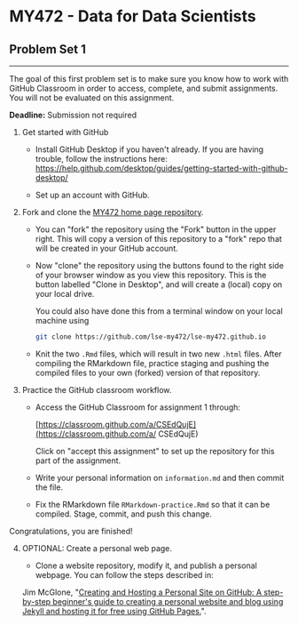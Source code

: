 
# MY472 - Data for Data Scientists

## Problem Set 1
---

The goal of this first problem set is to make sure you know how to work with GitHub Classroom in order to access, complete, and submit assignments. You will not be evaluated on this assignment.

**Deadline:** Submission not required

1. Get started with GitHub

    *  Install GitHub Desktop if you haven't already. If you are having trouble, follow the instructions here: https://help.github.com/desktop/guides/getting-started-with-github-desktop/
  
    *  Set up an account with GitHub.
  
2. Fork and clone the [MY472 home page repository](https://github.com/lse-my472/lse-my472.github.io).

    *  You can "fork" the repository using the "Fork" button in the upper right.  This will copy a version of this repository to a "fork" repo that will be created in your GitHub account.
    
    *  Now "clone" the repository using the buttons found to the right side of your browser window as you view this repository.  This is the button labelled "Clone in Desktop", and will create a (local) copy on your local drive.
    
        You could also have done this from a terminal window on your local machine using
        
        ```bash
        git clone https://github.com/lse-my472/lse-my472.github.io
        ```
  
    *  Knit the two `.Rmd` files, which will result in two new `.html` files.  After compiling the RMarkdown file, practice staging and pushing the compiled files to your own (forked) version of that repository.

  
3. Practice the GitHub classroom workflow.

    *  Access the GitHub Classroom for assignment 1 through:

          [https://classroom.github.com/a/CSEdQujE](https://classroom.github.com/a/ CSEdQujE)

       Click on "accept this assignment" to set up the repository for this part of the assignment.  

    *  Write your personal information on `information.md` and then commit the file.
    
    *  Fix the RMarkdown file `RMarkdown-practice.Rmd` so that it can be compiled. Stage, commit, and push this change.

Congratulations, you are finished!

4.  OPTIONAL: Create a personal web page.

    *  Clone a website repository, modify it, and publish a personal webpage.  You can follow the steps described in:

    Jim McGlone, "[Creating and Hosting a Personal Site on GitHub:
     A step-by-step beginner's guide to creating a personal website and blog using Jekyll and hosting it for free using GitHub Pages.](http://jmcglone.com/guides/github-pages/)".
